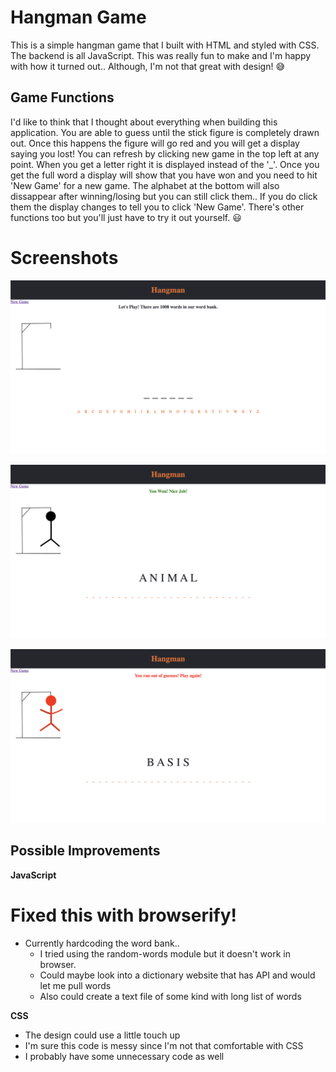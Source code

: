 # Hangman Game
This is a simple hangman game that I built with HTML and styled with CSS. The backend is all JavaScript. This was really fun to make and I'm happy with how it turned out.. Although, I'm not that great with design! 😅

## Game Functions
I'd like to think that I thought about everything when building this application. You are able to guess until the stick figure is completely drawn out. Once this happens the figure will go red and you will get a display saying you lost! You can refresh by clicking new game in the top left at any point. When you get a letter right it is displayed instead of the '_'. Once you get the full word a display will show that you have won and you need to hit 'New Game' for a new game. The alphabet at the bottom will also dissappear after winning/losing but you can still click them.. If you do click them the display changes to tell you to click 'New Game'. There's other functions too but you'll just have to try it out yourself. 😃


# Screenshots

![Alt text](/images/starting-screen.jpg?raw=true "Starting Screen")

![Alt text](/images/winning-screen.jpg?raw=true "Winning Screen")

![Alt text](/images/losing-screen.jpg?raw=true "Losing Screen")


## Possible Improvements
**JavaScript**
# Fixed this with browserify!
* Currently hardcoding the word bank..
     * I tried using the random-words module but it doesn't work in browser.
     * Could maybe look into a dictionary website that has API and would let me pull words
     * Also could create a text file of some kind with long list of words

**CSS**
* The design could use a little touch up
* I'm sure this code is messy since I'm not that comfortable with CSS
* I probably have some unnecessary code as well
